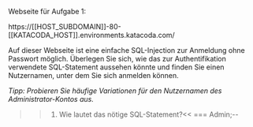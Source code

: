 Webseite für Aufgabe 1:

https://[[HOST_SUBDOMAIN]]-80-[[KATACODA_HOST]].environments.katacoda.com/

Auf dieser Webseite ist eine einfache SQL-Injection zur Anmeldung ohne Passwort möglich.
Überlegen Sie sich, wie das zur Authentifikation verwendete SQL-Statement aussehen könnte und finden Sie einen Nutzernamen, 
unter dem Sie sich anmelden können.

<i>
Tipp: 
Probieren Sie häufige Variationen für den Nutzernamen des Administrator-Kontos aus.
</i>

>>1) Wie lautet das nötige SQL-Statement?<<
=== Admin;-- 
